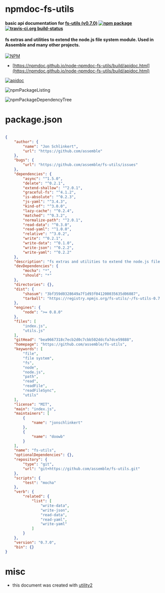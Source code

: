 # npmdoc-fs-utils

#### basic api documentation for  [fs-utils (v0.7.0)](https://github.com/assemble/fs-utils)  [![npm package](https://img.shields.io/npm/v/npmdoc-fs-utils.svg?style=flat-square)](https://www.npmjs.org/package/npmdoc-fs-utils) [![travis-ci.org build-status](https://api.travis-ci.org/npmdoc/node-npmdoc-fs-utils.svg)](https://travis-ci.org/npmdoc/node-npmdoc-fs-utils)

#### fs extras and utilities to extend the node.js file system module. Used in Assemble and many other projects.

[![NPM](https://nodei.co/npm/fs-utils.png?downloads=true&downloadRank=true&stars=true)](https://www.npmjs.com/package/fs-utils)

- [https://npmdoc.github.io/node-npmdoc-fs-utils/build/apidoc.html](https://npmdoc.github.io/node-npmdoc-fs-utils/build/apidoc.html)

[![apidoc](https://npmdoc.github.io/node-npmdoc-fs-utils/build/screenCapture.buildCi.browser.%252Ftmp%252Fbuild%252Fapidoc.html.png)](https://npmdoc.github.io/node-npmdoc-fs-utils/build/apidoc.html)

![npmPackageListing](https://npmdoc.github.io/node-npmdoc-fs-utils/build/screenCapture.npmPackageListing.svg)

![npmPackageDependencyTree](https://npmdoc.github.io/node-npmdoc-fs-utils/build/screenCapture.npmPackageDependencyTree.svg)



# package.json

```json

{
    "author": {
        "name": "Jon Schlinkert",
        "url": "https://github.com/assemble"
    },
    "bugs": {
        "url": "https://github.com/assemble/fs-utils/issues"
    },
    "dependencies": {
        "async": "^1.5.0",
        "delete": "^0.2.1",
        "extend-shallow": "^2.0.1",
        "graceful-fs": "^4.1.2",
        "is-absolute": "^0.2.3",
        "js-yaml": "^3.4.3",
        "kind-of": "^3.0.0",
        "lazy-cache": "^0.2.4",
        "matched": "^0.3.2",
        "normalize-path": "^2.0.1",
        "read-data": "^0.3.0",
        "read-yaml": "^1.0.0",
        "relative": "^3.0.2",
        "write": "^0.2.1",
        "write-data": "^0.1.0",
        "write-json": "^0.2.2",
        "write-yaml": "^0.2.2"
    },
    "description": "fs extras and utilities to extend the node.js file system module. Used in Assemble and many other projects.",
    "devDependencies": {
        "mocha": "*",
        "should": "*"
    },
    "directories": {},
    "dist": {
        "shasum": "3bf359d0328649a7f1d93f041200035635d06087",
        "tarball": "https://registry.npmjs.org/fs-utils/-/fs-utils-0.7.0.tgz"
    },
    "engines": {
        "node": ">= 0.8.0"
    },
    "files": [
        "index.js",
        "utils.js"
    ],
    "gitHead": "bea9667318c7ecb2d0c7cbb502ddcfa7dce59888",
    "homepage": "https://github.com/assemble/fs-utils",
    "keywords": [
        "file",
        "file system",
        "fs",
        "node",
        "node.js",
        "path",
        "read",
        "readFile",
        "readFileSync",
        "utils"
    ],
    "license": "MIT",
    "main": "index.js",
    "maintainers": [
        {
            "name": "jonschlinkert"
        },
        {
            "name": "doowb"
        }
    ],
    "name": "fs-utils",
    "optionalDependencies": {},
    "repository": {
        "type": "git",
        "url": "git+https://github.com/assemble/fs-utils.git"
    },
    "scripts": {
        "test": "mocha"
    },
    "verb": {
        "related": {
            "list": [
                "write-data",
                "write-json",
                "read-data",
                "read-yaml",
                "write-yaml"
            ]
        }
    },
    "version": "0.7.0",
    "bin": {}
}
```



# misc
- this document was created with [utility2](https://github.com/kaizhu256/node-utility2)
